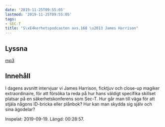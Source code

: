 ```yaml
---
date: '2019-11-25T09:55:05'
lastmod: '2019-11-25T09:55:05'
tags:
- SEC-T
title: "S\xE4kerhetspodcasten avs.168 \u2013 James Harrison"
---
```

## Lyssna

[mp3](http://traffic.libsyn.com/sakerhetspodcasten/SEC-T_2019-006_James_Harrison.mp3)

## Innehåll

I dagens avsnitt intervjuar vi James Harrison, ficktjuv och close-up magiker extraordinaire,
för att försöka ta reda på hur hans väldigt specifika skillset platsar på en säkerhetskonferens
som Sec-T. Hur går man till väga för att stjäla någons ID-bricka eller plånbok? Hur
kan man skydda sig själv och sina ägodelar?

Inspelat: 2019-09-19. Längd: 00:28:57.


